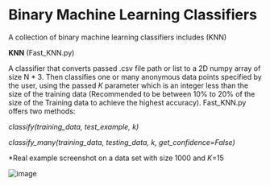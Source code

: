 # Binary Machine Learning Classifiers
A collection of binary machine learning classifiers includes (KNN)

**KNN** (Fast_KNN.py)

A classifier that converts passed .csv file path or list to a 2D numpy array of size N * 3. Then classifies one or many anonymous data points specified by the user, using the passed *K* parameter which is an integer less than the size of the training data (Recommended to be between 10% to 20% of the size of the Training data to achieve the highest accuracy).
Fast_KNN.py offers two methods:

_classify(training_data, test_example, k)_

_classify_many(training_data, testing_data, k, get_confidence=False)_

*Real example screenshot on a data set with size 1000 and _K_=15

![image](https://user-images.githubusercontent.com/31454258/54305706-e2183300-45d8-11e9-8953-c5d98dd32160.png)
